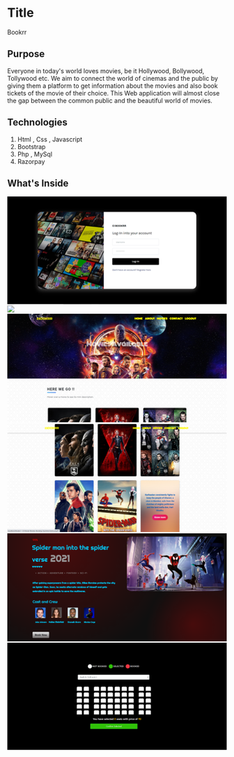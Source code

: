 # Title 

Bookrr

## Purpose

Everyone in today's world loves movies, be it Hollywood, Bollywood, Tollywood etc. We aim to connect the world of cinemas and the public by giving them a platform to get information about the movies and also book tickets of the movie of their choice. This Web application will almost close the gap between the common public and the beautiful world of movies.

## Technologies 

  1. Html , Css , Javascript
  2. Bootstrap
  3. Php , MySql
  4. Razorpay 

## What's Inside 

<img src="./readimages/ss1.png" />
<img src="./readimages/ss2.png" />
<img src="./readimages/ss3.png" />
<img src="./readimages/ss4.png" />
<img src="./readimages/ss5.png" />
<img src="./readimages/ss6.png" />





